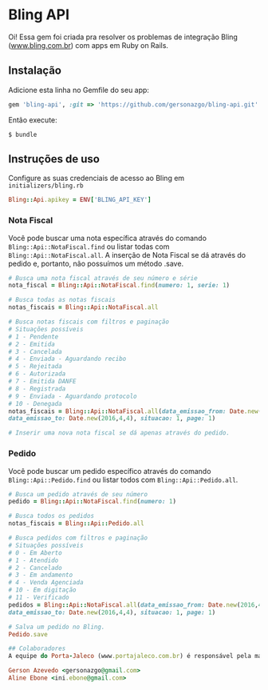 # Bling API

Oi! Essa gem foi criada pra resolver os problemas de integração Bling (www.bling.com.br)
com apps em Ruby on Rails.


## Instalação

Adicione esta linha no Gemfile do seu app:

```ruby
gem 'bling-api', :git => 'https://github.com/gersonazgo/bling-api.git'
```

Então execute:

    $ bundle

## Instruções de uso

Configure as suas credenciais de acesso ao Bling em `initializers/bling.rb`

```ruby
Bling::Api.apikey = ENV['BLING_API_KEY']
```

### Nota Fiscal

Você pode buscar uma nota específica através do comando `Bling::Api::NotaFiscal.find` ou listar todas com `Bling::Api::NotaFiscal.all`. A inserção de Nota Fiscal se dá através do pedido e, portanto, não possuímos um método .save.

```ruby
# Busca uma nota fiscal através de seu número e série
nota_fiscal = Bling::Api::NotaFiscal.find(numero: 1, serie: 1)

# Busca todas as notas fiscais
notas_fiscais = Bling::Api::NotaFiscal.all

# Busca notas fiscais com filtros e paginação 
# Situações possíveis 
# 1 - Pendente
# 2 - Emitida
# 3 - Cancelada
# 4 - Enviada - Aguardando recibo
# 5 - Rejeitada
# 6 - Autorizada
# 7 - Emitida DANFE
# 8 - Registrada
# 9 - Enviada - Aguardando protocolo
# 10 - Denegada
notas_fiscais = Bling::Api::NotaFiscal.all(data_emissao_from: Date.new(2016,4,4), 
data_emissao_to: Date.new(2016,4,4), situacao: 1, page: 1)

# Inserir uma nova nota fiscal se dá apenas através do pedido.
```

### Pedido

Você pode buscar um pedido específico através do comando `Bling::Api::Pedido.find` ou listar todos com `Bling::Api::Pedido.all`. 

```ruby
# Busca um pedido através de seu número
pedido = Bling::Api::NotaFiscal.find(numero: 1)

# Busca todos os pedidos
notas_fiscais = Bling::Api::Pedido.all

# Busca pedidos com filtros e paginação 
# Situações possíveis 
# 0 - Em Aberto
# 1 - Atendido
# 2 - Cancelado
# 3 - Em andamento
# 4 - Venda Agenciada
# 10 - Em digitação
# 11 - Verificado
pedidos = Bling::Api::NotaFiscal.all(data_emissao_from: Date.new(2016,4,4), 
data_emissao_to: Date.new(2016,4,4), situacao: 1, page: 1)

# Salva um pedido no Bling.
Pedido.save

## Colaboradores
A equipe do Porta-Jaleco (www.portajaleco.com.br) é responsável pela manutenção desta Gem.

Gerson Azevedo <gersonazgo@gmail.com>
Aline Ebone <ini.ebone@gmail.com>
